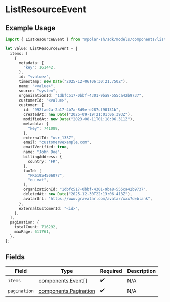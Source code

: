 # ListResourceEvent

## Example Usage

```typescript
import { ListResourceEvent } from "@polar-sh/sdk/models/components/listresourceevent.js";

let value: ListResourceEvent = {
  items: [
    {
      metadata: {
        "key": 161442,
      },
      id: "<value>",
      timestamp: new Date("2025-12-06T06:30:21.750Z"),
      name: "<value>",
      source: "system",
      organizationId: "1dbfc517-0bbf-4301-9ba8-555ca42b9737",
      customerId: "<value>",
      customer: {
        id: "992fae2a-2a17-4b7a-8d9e-e287cf90131b",
        createdAt: new Date("2025-09-19T21:01:06.393Z"),
        modifiedAt: new Date("2023-08-11T01:18:06.311Z"),
        metadata: {
          "key": 741089,
        },
        externalId: "usr_1337",
        email: "customer@example.com",
        emailVerified: true,
        name: "John Doe",
        billingAddress: {
          country: "FR",
        },
        taxId: [
          "FR61954506077",
          "eu_vat",
        ],
        organizationId: "1dbfc517-0bbf-4301-9ba8-555ca42b9737",
        deletedAt: new Date("2025-12-30T22:13:06.413Z"),
        avatarUrl: "https://www.gravatar.com/avatar/xxx?d=blank",
      },
      externalCustomerId: "<id>",
    },
  ],
  pagination: {
    totalCount: 716292,
    maxPage: 611761,
  },
};
```

## Fields

| Field                                                          | Type                                                           | Required                                                       | Description                                                    |
| -------------------------------------------------------------- | -------------------------------------------------------------- | -------------------------------------------------------------- | -------------------------------------------------------------- |
| `items`                                                        | [components.Event](../../models/components/event.md)[]         | :heavy_check_mark:                                             | N/A                                                            |
| `pagination`                                                   | [components.Pagination](../../models/components/pagination.md) | :heavy_check_mark:                                             | N/A                                                            |